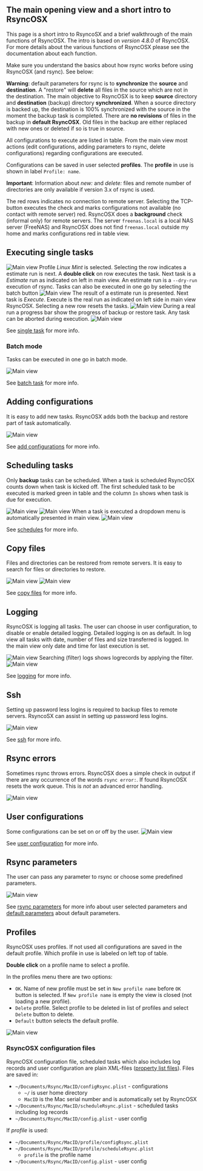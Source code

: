 
## The main opening view and a short intro to RsyncOSX

This page is a short intro to RsyncoSX and a brief walkthrough of the main functions of RsyncOSX. The intro is based on *version 4.8.0* of RsyncOSX. For more details about the various functions of RsyncOSX please see the documentation about each function.

Make sure you understand the basics about how rsync works before using RsyncOSX (and rsync). See below:

**Warning**: default parameters for rsync is to **synchronize** the **source** and **destination**. A "restore" will **delete** all files in the source which are not in the destination. The main objective to RsyncOSX is to keep **source** directory and **destination** (backup) directory **synchronized**. When a source directory is backed up, the destination is 100% synchronized with the source in the moment the backup task is completed. There are **no revisions** of files in the backup in **default RsyncOSX**. Old files in the backup are either replaced with new ones or deleted if so is true in source.

All configurations to execute are listed in table. From the main view most actions (edit configurations, adding parameters to rsync, delete configurations) regarding configurations are executed.

Configurations can be saved in user selected **profiles**. The **profile** in use is shown in label `Profile: name`.

**Important**: Information about *new:* and *delete:* files and remote number of directories are only available if version 3.x of rsync is used.

The red rows indicates no connection to remote server. Selecting the TCP-button executes the check and marks configurations not available (no contact with remote server) red. RsyncOSX does a **background** check (informal only) for remote servers. The server `freenas.local` is a local NAS server (FreeNAS) and RsyncOSX does not find `freenas.local` outside my home and marks configurations red in table view.

## Executing single tasks

![Main view](screenshots/master/main.png)
Profile *Linux Mint* is selected. Selecting the row indicates a estimate run is next. A **double click** on row executes the task. Next task is a *Estimate* run as indicated on left in main view. An estimate run is a `--dry-run` execution of rsync. Tasks can also be executed in one go by selecting the batch button
![Main view](screenshots/master/main0.png)
The result of a estimate run is presented. Next task is *Execute*. Execute is the real run as indicated on left side in main view RsyncOSX. Selecting a new row resets the tasks.
![Main view](screenshots/master/main1.png)
During a real run a progress bar show the progress of backup or restore task. Any task can be aborted during execution.
![Main view](screenshots/master/main2.png)

See [single task](SingleTask.md) for more info.

### Batch mode

Tasks can be executed in one go in batch mode.

![Main view](screenshots/master/batch.png)

See [batch task](BatchTask.md) for more info.

## Adding configurations

It is easy to add new tasks. RsyncOSX adds both the backup and restore part of task automatically.

![Main view](screenshots/master/add.png)

See [add configurations](AddConfigurations.md) for more info.

## Scheduling tasks

Only **backup** tasks can be scheduled. When a task is scheduled RsyncOSX counts down when task is kicked off. The first scheduled task to be executed is marked green in table and the column `In` shows when task is due for execution.

![Main view](screenshots/master/schedule1.png)
![Main view](screenshots/master/schedule2.png)
When a task is executed a dropdown menu is automatically presented in main view.
![Main view](screenshots/master/schedule8.png)

See [schedules](ScheduleTasks.md) for more info.

## Copy files

Files and directories can be restored from remote servers. It is easy to search for files or directories to restore.

![Main view](screenshots/master/copyfiles.png)
![Main view](screenshots/master/copyfiles1.png)

See [copy files](CopySingleFiles.md) for more info.

## Logging

RsyncOSX is logging all tasks. The user can choose in user configuration, to disable or enable detailed logging. Detailed logging is on as default. In log view all tasks with date, number of files and size transferred is logged. In the main view only date and time for last execution is set.

![Main view](screenshots/master/logg.png)
Searching (filter) logs shows logrecords by applying the filter.
![Main view](screenshots/master/logg1.png)

See [logging](Logging.md) for more info.

## Ssh

Setting up password less logins is required to backup files to remote servers. RsyncoSX can assist in setting up password less logins.

![Main view](screenshots/master/ssh.png)

See [ssh](ssh.md) for more info.

## Rsync errors

Sometimes rsync throws errors. RsyncOSX does a simple check in output if there are any occurrence of the words `rsync error:`. If found RsyncOSX resets the work queue. This is *not* an advanced error handling.

![Main view](screenshots/master/error.png)

## User configurations

Some configurations can be set on or off by the user.
![Main view](screenshots/master/config.png)

See [user configuration](UserConfiguration.md) for more info.

## Rsync parameters

The user can pass any parameter to rsync or choose some predefined parameters.

![Main view](screenshots/master/rsyncparameters.png)

See [rsync parameters](Parameters.md) for more info about user selected parameters and [default parameters](RsyncParameters.md) about default parameters.

## Profiles

RsyncOSX uses profiles. If not used all configurations are saved in the default profile. Which profile in use is labeled on left top of table.

**Double click** on a profile name to select a profile.

In the profiles menu there are two options:

- `OK`. Name of new profile must be set in `New profile name` before `OK` button is selected. If `New profile name` is empty the view is closed (not loading a new profile).
- `Delete` profile. Select profile to be deleted in list of profiles and select `Delete` button to delete.
- `Default` button selects the default profile.

![Main view](screenshots/master/profile.png)

### RsyncOSX configuration files

RsyncOSX configuration file, scheduled tasks which also includes log records and user configuration are plain XML-files ([property list files](https://en.wikipedia.org/wiki/Property_list)). Files are saved in:

- `~/Documents/Rsync/MacID/configRsync.plist` - configurations
  - `~/` is user home directory
  - `MacID` is the Mac serial number and is automatically set by RsyncOSX
- `~/Documents/Rsync/MacID/scheduleRsync.plist` - scheduled tasks including log records
- `~/Documents/Rsync/MacID/config.plist` - user config

If _profile_ is used:

- `~/Documents/Rsync/MacID/profile/configRsync.plist`
- `~/Documents/Rsync/MacID/profile/scheduleRsync.plist`
  - `profile` is the profile name
- `~/Documents/Rsync/MacID/config.plist` - user config
